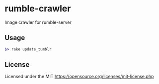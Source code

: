 # rumble-crawler
Image crawler for rumble-server

## Usage
```ruby
$> rake update_tumblr
```

## License
Licensed under the MIT
https://opensource.org/licenses/mit-license.php
